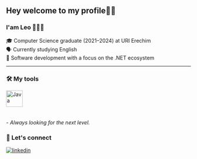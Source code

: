 ## Hey welcome to my profile👋🏻

### I'am Leo 👨🏻‍💻

🎓 Computer Science graduate (2021–2024) at URI Erechim <br/>
🗣️ Currently studying English  <br/>
🎯 Software development with a focus on the .NET ecosystem <br/>

<hr>

### 🛠️ My tools
  
  <div align="left">
    <img src="https://skillicons.dev/icons?i=dotnet" height="45" alt="Java"  />
    <img width="12" />
  </div>
  
  <br/>
  
*- Always looking for the next level.*
  
  ### 📧 Let's connect

  <div>
    <a href="https://linkedin.com/in/leodoprado" target="_blank">
      <img align="center" src="https://img.shields.io/badge/-leodoprado-05122A?style=flat&logo=linkedin&logoColor=white" alt="linkedin"/>
    </a>
  <div/>
